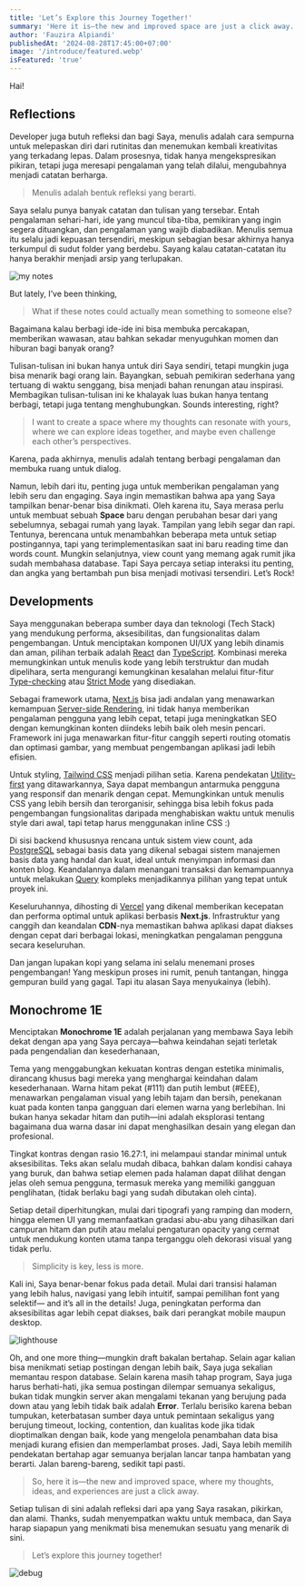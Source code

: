 ```yaml
---
title: 'Let’s Explore this Journey Together!'
summary: 'Here it is—the new and improved space are just a click away.'
author: 'Fauzira Alpiandi'
publishedAt: '2024-08-28T17:45:00+07:00'
image: '/introduce/featured.webp'
isFeatured: 'true'
---
```


<p className="font-medium text-lg animate-bounce">Hai!</p>

## Reflections

Developer juga butuh refleksi dan bagi Saya, menulis adalah cara sempurna untuk melepaskan diri dari rutinitas dan menemukan kembali kreativitas yang terkadang lepas. Dalam prosesnya, tidak hanya mengekspresikan pikiran, tetapi juga meresapi pengalaman yang telah dilalui, mengubahnya menjadi catatan berharga.

> Menulis adalah bentuk refleksi yang berarti.

Saya selalu punya banyak catatan dan tulisan yang tersebar. Entah pengalaman sehari-hari, ide yang muncul tiba-tiba, pemikiran yang ingin segera dituangkan, dan pengalaman yang wajib diabadikan. Menulis semua itu selalu jadi kepuasan tersendiri, meskipun sebagian besar akhirnya hanya terkumpul di sudut folder yang berdebu. Sayang kalau catatan-catatan itu hanya berakhir menjadi arsip yang terlupakan.

![my notes](/introduce/IMG_20240825_075635.jpg)

But lately, I’ve been thinking,

> What if these notes could actually mean something to someone else?

Bagaimana kalau berbagi ide-ide ini bisa membuka percakapan, memberikan wawasan, atau bahkan sekadar menyuguhkan momen dan hiburan bagi banyak orang?

Tulisan-tulisan ini bukan hanya untuk diri Saya sendiri, tetapi mungkin juga bisa menarik bagi orang lain. Bayangkan, sebuah pemikiran sederhana yang tertuang di waktu senggang, bisa menjadi bahan renungan atau inspirasi. Membagikan tulisan-tulisan ini ke khalayak luas bukan hanya tentang berbagi, tetapi juga tentang menghubungkan. Sounds interesting, right?

> I want to create a space where my thoughts can resonate with yours, where we can explore ideas together, and maybe even challenge each other’s perspectives.

Karena, pada akhirnya, menulis adalah tentang berbagi pengalaman dan membuka ruang untuk dialog.

Namun, lebih dari itu, penting juga untuk memberikan pengalaman yang lebih seru dan engaging. Saya ingin memastikan bahwa apa yang Saya tampilkan benar-benar bisa dinikmati. Oleh karena itu, Saya merasa perlu untuk membuat sebuah **Space** baru dengan perubahan besar dari yang sebelumnya, sebagai rumah yang layak. Tampilan yang lebih segar dan rapi. Tentunya, berencana untuk menambahkan beberapa meta untuk setiap postingannya, tapi yang terimplementasikan saat ini baru reading time dan words count. Mungkin selanjutnya, view count yang memang agak rumit jika sudah membahasa database. Tapi Saya percaya setiap interaksi itu penting, dan angka yang bertambah pun bisa menjadi motivasi tersendiri. Let’s Rock!

## Developments

Saya menggunakan beberapa sumber daya dan teknologi (Tech Stack) yang mendukung performa, aksesibilitas, dan fungsionalitas dalam pengembangan. Untuk menciptakan komponen UI/UX yang lebih dinamis dan aman, pilihan terbaik adalah <a href="https://react.dev/" target="_blank" rel="noopener noreferrer">React</a> dan <a href="https://typescriptlang.org/" target="_blank" rel="noopener noreferrer">TypeScript</a>. Kombinasi mereka memungkinkan untuk menulis kode yang lebih terstruktur dan mudah dipelihara, serta mengurangi kemungkinan kesalahan melalui fitur-fitur <a href="https://www.typescriptlang.org/docs/handbook/type-checking-javascript-files.html" target="_blank" rel="noopener noreferrer">Type-checking</a> atau <a href="https://www.typescriptlang.org/tsconfig/#strict" target="_blank" rel="noopener noreferrer">Strict Mode</a> yang disediakan.

Sebagai framework utama, <a href="https://nextjs.org/" target="_blank" rel="noopener noreferrer">Next.js</a> bisa jadi andalan yang menawarkan kemampuan <a href="https://nextjs.org/docs/pages/building-your-application/rendering/server-side-rendering" target="_blank" rel="noopener noreferrer">Server-side Rendering</a>, ini tidak hanya memberikan pengalaman pengguna yang lebih cepat, tetapi juga meningkatkan SEO dengan kemungkinan konten diindeks lebih baik oleh mesin pencari. Framework ini juga menawarkan fitur-fitur canggih seperti routing otomatis dan optimasi gambar, yang membuat pengembangan aplikasi jadi lebih efisien.

Untuk styling, <a href="https://tailwindcss.com/" target="_blank" rel="noopener noreferrer">Tailwind CSS</a> menjadi pilihan setia. Karena pendekatan <a href="https://tailwindcss.com/docs/utility-first" target="_blank" rel="noopener noreferrer">Utility-first</a> yang ditawarkannya, Saya dapat membangun antarmuka pengguna yang responsif dan menarik dengan cepat. Memungkinkan untuk menulis CSS yang lebih bersih dan terorganisir, sehingga bisa lebih fokus pada pengembangan fungsionalitas daripada menghabiskan waktu untuk menulis style dari awal, tapi tetap harus menggunakan inline CSS :)

Di sisi backend khususnya rencana untuk sistem view count, ada <a href="https://www.postgresql.org/about/" target="_blank" rel="noopener noreferrer">PostgreSQL</a> sebagai basis data yang dikenal sebagai sistem manajemen basis data yang handal dan kuat, ideal untuk menyimpan informasi dan konten blog. Keandalannya dalam menangani transaksi dan kemampuannya untuk melakukan <a href="https://en.m.wikipedia.org/wiki/Query_language" target="_blank" rel="noopener noreferrer">Query</a> kompleks menjadikannya pilihan yang tepat untuk proyek ini.

Keseluruhannya, dihosting di <a href="https://vercel.com/home/" target="_blank" rel="noopener noreferrer">Vercel</a> yang dikenal memberikan kecepatan dan performa optimal untuk aplikasi berbasis **Next.js**. Infrastruktur yang canggih dan keandalan **CDN**-nya memastikan bahwa aplikasi dapat diakses dengan cepat dari berbagai lokasi, meningkatkan pengalaman pengguna secara keseluruhan.

Dan jangan lupakan kopi yang selama ini selalu menemani proses pengembangan! Yang meskipun proses ini rumit, penuh tantangan, hingga gempuran build yang gagal. Tapi itu alasan Saya menyukainya (lebih).

## Monochrome 1E

Menciptakan **Monochrome 1E** adalah perjalanan yang membawa Saya lebih dekat dengan apa yang Saya percaya—bahwa keindahan sejati terletak pada pengendalian dan kesederhanaan,

Tema yang menggabungkan kekuatan kontras dengan estetika minimalis, dirancang khusus bagi mereka yang menghargai keindahan dalam kesederhanaan. Warna hitam pekat (#111) dan putih lembut (#EEE), menawarkan pengalaman visual yang lebih tajam dan bersih, penekanan kuat pada konten tanpa gangguan dari elemen warna yang berlebihan. Ini bukan hanya sekadar hitam dan putih—ini adalah eksplorasi tentang bagaimana dua warna dasar ini dapat menghasilkan desain yang elegan dan profesional.

Tingkat kontras dengan rasio 16.27:1, ini melampaui standar minimal untuk aksesibilitas. Teks akan selalu mudah dibaca, bahkan dalam kondisi cahaya yang buruk, dan bahwa setiap elemen pada halaman dapat dilihat dengan jelas oleh semua pengguna, termasuk mereka yang memiliki gangguan penglihatan, (tidak berlaku bagi yang sudah dibutakan oleh cinta).

Setiap detail diperhitungkan, mulai dari tipografi yang ramping dan modern, hingga elemen UI yang memanfaatkan gradasi abu-abu yang dihasilkan dari campuran hitam dan putih atau melalui pengaturan opacity yang cermat untuk mendukung konten utama tanpa terganggu oleh dekorasi visual yang tidak perlu.

> Simplicity is key, less is more.

Kali ini, Saya benar-benar fokus pada detail. Mulai dari transisi halaman yang lebih halus, navigasi yang lebih intuitif, sampai pemilihan font yang selektif— and it’s all in the details! Juga, peningkatan performa dan aksesibilitas agar lebih cepat diakses, baik dari perangkat mobile maupun desktop.

![lighthouse](/introduce/IMG_20240825_075746.jpg)

Oh, and one more thing—mungkin draft bakalan bertahap. Selain agar kalian bisa menikmati setiap postingan dengan lebih baik, Saya juga sekalian memantau respon database. Selain karena masih tahap program, Saya juga harus berhati-hati, jika semua postingan dilempar semuanya sekaligus, bukan tidak mungkin server akan mengalami tekanan yang berujung pada down atau yang lebih tidak baik adalah **Error**. Terlalu berisiko karena beban tumpukan, keterbatasan sumber daya untuk pemintaan sekaligus yang berujung timeout, locking, contention, dan kualitas kode jika tidak dioptimalkan dengan baik, kode yang mengelola penambahan data bisa menjadi kurang efisien dan memperlambat proses. Jadi, Saya lebih memilih pendekatan bertahap agar semuanya berjalan lancar tanpa hambatan yang berarti. Jalan bareng-bareng, sedikit tapi pasti.

> So, here it is—the new and improved space, where my thoughts, ideas, and experiences are just a click away.

Setiap tulisan di sini adalah refleksi dari apa yang Saya rasakan, pikirkan, dan alami. Thanks, sudah menyempatkan waktu untuk membaca, dan Saya harap siapapun yang menikmati bisa menemukan sesuatu yang menarik di sini.

> Let’s explore this journey together!

![debug](/introduce/IMG_20240825_080647.jpg)